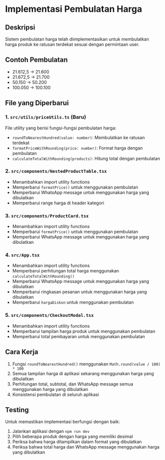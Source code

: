 # Implementasi Pembulatan Harga

## Deskripsi
Sistem pembulatan harga telah diimplementasikan untuk membulatkan harga produk ke ratusan terdekat sesuai dengan permintaan user.

## Contoh Pembulatan
- 21.612,5 → 21.600
- 21.672,5 → 21.700
- 50.150 → 50.200
- 100.050 → 100.100

## File yang Diperbarui

### 1. `src/utils/priceUtils.ts` (Baru)
File utility yang berisi fungsi-fungsi pembulatan harga:
- `roundToNearestHundred(value: number)`: Membulatkan ke ratusan terdekat
- `formatPriceWithRounding(price: number)`: Format harga dengan pembulatan
- `calculateTotalWithRounding(products)`: Hitung total dengan pembulatan

### 2. `src/components/NestedProductTable.tsx`
- Menambahkan import utility functions
- Memperbarui `formatPrice()` untuk menggunakan pembulatan
- Memperbarui WhatsApp message untuk menggunakan harga yang dibulatkan
- Memperbarui range harga di header kategori

### 3. `src/components/ProductCard.tsx`
- Menambahkan import utility functions
- Memperbarui `formatPrice()` untuk menggunakan pembulatan
- Memperbarui WhatsApp message untuk menggunakan harga yang dibulatkan

### 4. `src/App.tsx`
- Menambahkan import utility functions
- Memperbarui perhitungan total harga menggunakan `calculateTotalWithRounding()`
- Memperbarui WhatsApp message untuk menggunakan harga yang dibulatkan
- Memperbarui ringkasan pesanan untuk menggunakan harga yang dibulatkan
- Memperbarui `hargaDiskon` untuk menggunakan pembulatan

### 5. `src/components/CheckoutModal.tsx`
- Menambahkan import utility functions
- Memperbarui tampilan harga produk untuk menggunakan pembulatan
- Memperbarui total pembayaran untuk menggunakan pembulatan

## Cara Kerja
1. Fungsi `roundToNearestHundred()` menggunakan `Math.round(value / 100) * 100`
2. Semua tampilan harga di aplikasi sekarang menggunakan harga yang dibulatkan
3. Perhitungan total, subtotal, dan WhatsApp message semua menggunakan harga yang dibulatkan
4. Konsistensi pembulatan di seluruh aplikasi

## Testing
Untuk memastikan implementasi berfungsi dengan baik:
1. Jalankan aplikasi dengan `npm run dev`
2. Pilih beberapa produk dengan harga yang memiliki desimal
3. Periksa bahwa harga ditampilkan dalam format yang dibulatkan
4. Periksa bahwa total harga dan WhatsApp message menggunakan harga yang dibulatkan 